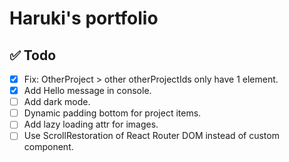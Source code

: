 # Haruki's portfolio

## ✅ Todo

- [x] Fix: OtherProject > other otherProjectIds only have 1 element.
- [x] Add Hello message in console.
- [ ] Add dark mode.
- [ ] Dynamic padding bottom for project items.
- [ ] Add lazy loading attr for images.
- [ ] Use ScrollRestoration of React Router DOM instead of custom component.
